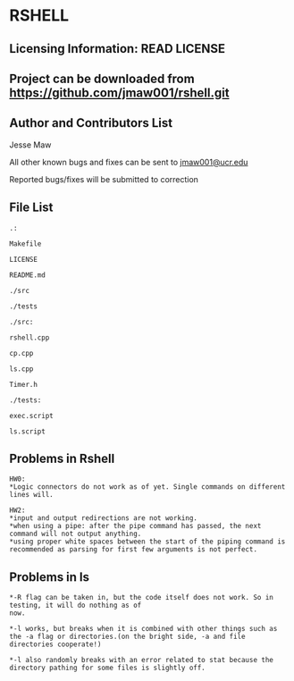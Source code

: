 RSHELL
======


Licensing Information: READ LICENSE
---
Project can be downloaded from https://github.com/jmaw001/rshell.git
----

Author and Contributors List
---------------
Jesse Maw

All other known bugs and fixes can be sent to jmaw001@ucr.edu

Reported bugs/fixes will be submitted to correction

File List
---------
```
.:

Makefile

LICENSE

README.md

./src

./tests

```
```
./src:

rshell.cpp

cp.cpp

ls.cpp

Timer.h
```
```
./tests:

exec.script

ls.script
```


Problems in Rshell
-------
```
HW0:
*Logic connectors do not work as of yet. Single commands on different lines will.

HW2:
*input and output redirections are not working.
*when using a pipe: after the pipe command has passed, the next command will not output anything.
*using proper white spaces between the start of the piping command is recommended as parsing for first few arguments is not perfect.
```

Problems in ls
--------
```
*-R flag can be taken in, but the code itself does not work. So in testing, it will do nothing as of
now.

*-l works, but breaks when it is combined with other things such as the -a flag or directories.(on the bright side, -a and file directories cooperate!)

*-l also randomly breaks with an error related to stat because the directory pathing for some files is slightly off.
```
